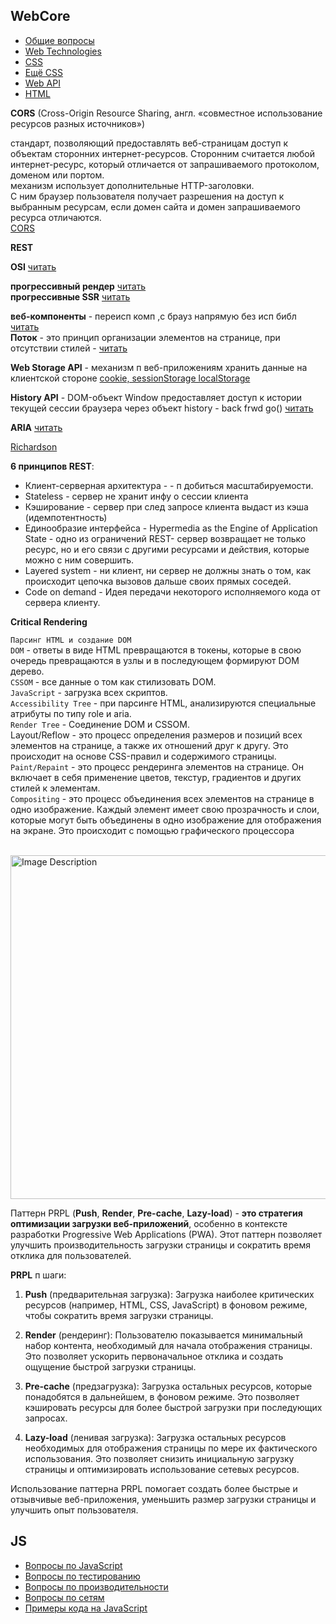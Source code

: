 ## WebCore

* [Общие вопросы](General/README.md)
* [Web Technologies](WebTech/README.md)
* [CSS](CSS/README.md)
* [Ещё CSS](CSSfaq/README.md)
* [Web API](WebAPI/README.md)
* [HTML](HTML/README.md)
  
**CORS** (Cross-Origin Resource Sharing, англ. «совместное использование ресурсов разных источников»)
  
стандарт, позволяющий предоставлять веб-страницам доступ к объектам сторонних интернет-ресурсов. Сторонним считается любой интернет-ресурс, который отличается от запрашиваемого протоколом, доменом или портом.  
механизм использует дополнительные HTTP-заголовки.  
С ним браузер пользователя получает разрешения на доступ к выбранным ресурсам, если домен сайта и домен запрашиваемого ресурса отличаются.  
[CORS](https://github.com/AntonGitCode/FEFAQ/blob/master/General/16.md)  
    
**REST**
  
**OSI** [читать](https://github.com/AntonGitCode/FEFAQ/blob/master/WebTech/README.md#osi)

**прогрессивный рендер** [читать](https://github.com/AntonGitCode/FEFAQ/blob/master/WebTech/README.md#prorender)   
  **прогрессивные SSR** [читать](https://github.com/AntonGitCode/FEFAQ/blob/master/WebTech/README.md#ssr)  

**веб-компоненты** - переисп комп ,с брауз напрямую без исп библ [читать](https://github.com/AntonGitCode/FEFAQ/blob/master/WebTech/README.md#webcomp)  
**Поток** - это принцип организации элементов на странице, при отсутствии стилей - [читать](https://github.com/AntonGitCode/FEFAQ/blob/master/WebTech/README.md#potok)  

**Web Storage API**  - механизм п веб-приложениям хранить данные на клиентской стороне [cookie, sessionStorage localStorage](https://github.com/AntonGitCode/FEFAQ/tree/master/WebTech#webstorage)  
  
**History API** - DOM-объект Window предоставляет доступ к истории текущей сессии браузера через объект history - back frwd go() [читать](https://github.com/AntonGitCode/FEFAQ/blob/master/WebTech/README.md#historyApi)  


**ARIA** [читать](https://github.com/AntonGitCode/FEFAQ/blob/master/General/14.md)  
   
 [Richardson](https://github.com/AntonGitCode/FEFAQ/blob/master/WebTech/README.md#richardson)
   
**6 принципов REST**:  
  - Клиент-серверная архитектура - - п добиться масштабируемости.
  - Stateless - сервер не хранит инфу о сессии клиента
  - Кэширование - сервер при след запросе клиента выдаст из кэша (идемпотентность)
  - Единообразие интерфейса - Hypermedia as the Engine of Application State - одно из ограничений REST- сервер возвращает не только ресурс, но и его связи с другими ресурсами и действия, которые можно с ним совершить.
  - Layered system - ни клиент, ни сервер не должны знать о том, как происходит цепочка вызовов дальше своих прямых соседей.
  - Code on demand - Идея передачи некоторого исполняемого кода от сервера клиенту.

**Critical Rendering**  

`Парсинг HTML и создание DOM`  
`DOM` - ответы в виде HTML превращаются в токены, которые в свою очередь превращаются в узлы и в последующем формируют DOM дерево.  
`CSSOM` - все данные о том как стилизовать DOM.  
`JavaScript` - загрузка всех скриптов.  
`Accessibility Tree` - при парсинге HTML, анализируются специальные атрибуты по типу role и aria.  
`Render Tree` - Соединение DOM и CSSOM.  
Layout/Reflow - это процесс определения размеров и позиций всех элементов на странице, а также их отношений друг к другу. Это происходит на основе CSS-правил и содержимого страницы.  
`Paint/Repaint` - это процесс рендеринга элементов на странице. Он включает в себя применение цветов, текстур, градиентов и других стилей к элементам.  
`Compositing` - это процесс объединения всех элементов на странице в одно изображение. Каждый элемент имеет свою прозрачность и слои, которые могут быть объединены в одно изображение для отображения на экране. Это происходит с помощью графического процессора  
  
<br>
<img src="https://github.com/AntonGitCode/FEFAQ/assets/117078390/3b9051ae-c74e-4aff-8979-fb766b8260c8" alt="Image Description" width="550">  

Паттерн PRPL (**Push**, **Render**, **Pre-cache**, **Lazy-load**) - **это стратегия оптимизации загрузки веб-приложений**, особенно в контексте разработки Progressive Web Applications (PWA). Этот паттерн позволяет улучшить производительность загрузки страницы и сократить время отклика для пользователей.

**PRPL** п шаги:
  
1. **Push** (предварительная загрузка): Загрузка наиболее критических ресурсов (например, HTML, CSS, JavaScript) в фоновом режиме, чтобы сократить время загрузки страницы.  
  
2. **Render** (рендеринг): Пользователю показывается минимальный набор контента, необходимый для начала отображения страницы. Это позволяет ускорить первоначальное отклика и создать ощущение быстрой загрузки страницы.  
  
3. **Pre-cache** (предзагрузка): Загрузка остальных ресурсов, которые понадобятся в дальнейшем, в фоновом режиме. Это позволяет кэшировать ресурсы для более быстрой загрузки при последующих запросах.  
  
4. **Lazy-load** (ленивая загрузка): Загрузка остальных ресурсов необходимых для отображения страницы по мере их фактического использования. Это позволяет снизить инициальную загрузку страницы и оптимизировать использование сетевых ресурсов.
  
Использование паттерна PRPL помогает создать более быстрые и отзывчивые веб-приложения, уменьшить размер загрузки страницы и улучшить опыт пользователя. 


## JS  

* [Вопросы по JavaScript](JavaScript/README.md)
* [Вопросы по тестированию](Testing/README.md)
* [Вопросы по производительности](Performance/README.md)
* [Вопросы по сетям](Network/README.md)
* [Примеры кода на JavaScript](Coding/README.md)
